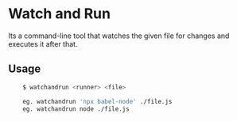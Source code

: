 # Watch and Run

Its a command-line tool that watches the given file for changes and executes it after that.

## Usage

```bash
    $ watchandrun <runner> <file> 

    eg. watchandrun 'npx babel-node' ./file.js
    eg. watchandrun node ./file.js
```